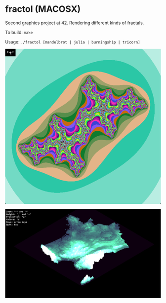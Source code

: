 # fractol (MACOSX)
Second graphics project at 42. Rendering different kinds of fractals.

To build: ```make```

Usage: ```./fractol [mandelbrot | julia | burningship | tricorn]```

![alt text](screenshots/julia.png)

![alt text](https://github.com/Saxon116/fdf/blob/master/france_screenshot_fdf.png)
